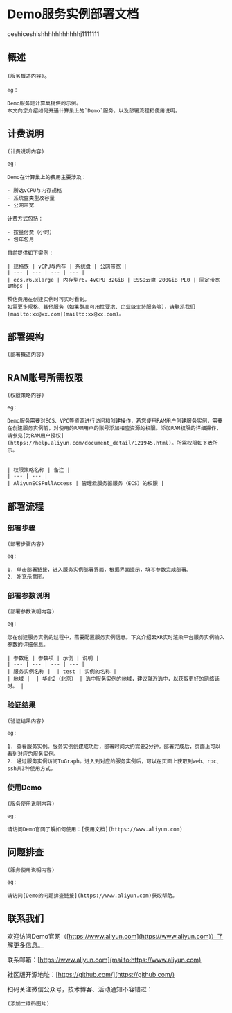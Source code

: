 # Demo服务实例部署文档
ceshiceshishhhhhhhhhhhj1111111
## 概述

`(服务概述内容)`。

```
eg：

Demo服务是计算巢提供的示例。
本文向您介绍如何开通计算巢上的`Demo`服务，以及部署流程和使用说明。
```

## 计费说明

`(计费说明内容)`

```
eg:

Demo在计算巢上的费用主要涉及：

- 所选vCPU与内存规格
- 系统盘类型及容量
- 公网带宽

计费方式包括：

- 按量付费（小时）
- 包年包月

目前提供如下实例：

| 规格族 | vCPU与内存 | 系统盘 | 公网带宽 |
| --- | --- | --- | --- |
| ecs.r6.xlarge | 内存型r6，4vCPU 32GiB | ESSD云盘 200GiB PL0 | 固定带宽1Mbps |

预估费用在创建实例时可实时看到。
如需更多规格、其他服务（如集群高可用性要求、企业级支持服务等），请联系我们 [mailto:xx@xx.com](mailto:xx@xx.com)。

```

## 部署架构

`(部署概述内容)`

## RAM账号所需权限

`(权限策略内容)`

```
eg: 

Demo服务需要对ECS、VPC等资源进行访问和创建操作，若您使用RAM用户创建服务实例，需要在创建服务实例前，对使用的RAM用户的账号添加相应资源的权限。添加RAM权限的详细操作，请参见[为RAM用户授权](https://help.aliyun.com/document_detail/121945.html)。所需权限如下表所示。


| 权限策略名称 | 备注 |
| --- | --- |
| AliyunECSFullAccess | 管理云服务器服务（ECS）的权限 |

```

## 部署流程

### 部署步骤

`(部署步骤内容)`

```
eg:

1. 单击部署链接，进入服务实例部署界面，根据界面提示，填写参数完成部署。
2. 补充示意图。
```
### 部署参数说明

`(部署参数说明内容)`

```
eg:

您在创建服务实例的过程中，需要配置服务实例信息。下文介绍云XR实时渲染平台服务实例输入参数的详细信息。

| 参数组 | 参数项 | 示例 | 说明 |
| --- | --- | --- | --- |
| 服务实例名称 |  | test | 实例的名称 |
| 地域 |  | 华北2（北京） | 选中服务实例的地域，建议就近选中，以获取更好的网络延时。 |
```

### 验证结果

`(验证结果内容)`

```
eg:

1. 查看服务实例。服务实例创建成功后，部署时间大约需要2分钟。部署完成后，页面上可以看到对应的服务实例。 
2. 通过服务实例访问TuGraph。进入到对应的服务实例后，可以在页面上获取到web、rpc、ssh共3种使用方式。
```

### 使用Demo

`(服务使用说明内容)`

```
eg:

请访问Demo官网了解如何使用：[使用文档](https://www.aliyun.com)
```

## 问题排查

`(服务使用说明内容)`

```
eg:

请访问[Demo的问题排查链接](https://www.aliyun.com)获取帮助。
```

## 联系我们

欢迎访问Demo官网（[https://www.aliyun.com](https://www.aliyun.com)）了解更多信息。

联系邮箱：[https://www.aliyun.com](mailto:https://www.aliyun.com)

社区版开源地址：[https://github.com/](https://github.com/)

扫码关注微信公众号，技术博客、活动通知不容错过：

`(添加二维码图片)`